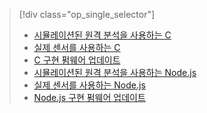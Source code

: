 > [!div class="op_single_selector"]
> * [시뮬레이션된 원격 분석을 사용하는 C](../articles/iot-suite/iot-suite-v1-raspberry-pi-kit-c-get-started-simulator.md)
> * [실제 센서를 사용하는 C](../articles/iot-suite/iot-suite-v1-raspberry-pi-kit-c-get-started-basic.md)
> * [C 구현 펌웨어 업데이트](../articles/iot-suite/iot-suite-v1-raspberry-pi-kit-c-get-started-advanced.md)
> * [시뮬레이션된 원격 분석을 사용하는 Node.js](../articles/iot-suite/iot-suite-v1-raspberry-pi-kit-node-get-started-simulator.md)
> * [실제 센서를 사용하는 Node.js](../articles/iot-suite/iot-suite-v1-raspberry-pi-kit-node-get-started-basic.md)
> * [Node.js 구현 펌웨어 업데이트](../articles/iot-suite/iot-suite-v1-raspberry-pi-kit-node-get-started-advanced.md)
